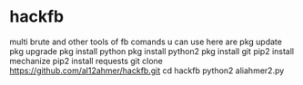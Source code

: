 # hackfb
multi brute and other tools of fb
comands u can use here are
pkg update
pkg upgrade
pkg install python
pkg install python2
pkg install git
pip2 install mechanize
pip2 install requests
git clone https://github.com/al12ahmer/hackfb.git
cd hackfb
python2 aliahmer2.py
